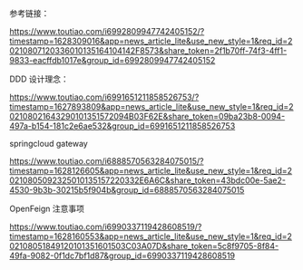 





参考链接：

https://www.toutiao.com/i6992809947742405152/?timestamp=1628309016&app=news_article_lite&use_new_style=1&req_id=20210807120336010135164104142F8573&share_token=2f1b70ff-74f3-4ff1-9833-eacffdb1017e&group_id=6992809947742405152







DDD 设计理念：

https://www.toutiao.com/i6991651211858526753/?timestamp=1627893809&app=news_article_lite&use_new_style=1&req_id=202108021643290101351572094B03F62E&share_token=09ba23b8-0094-497a-b154-181c2e6ae532&group_id=6991651211858526753



springcloud gateway

https://www.toutiao.com/i6888570563284075015/?timestamp=1628126605&app=news_article_lite&use_new_style=1&req_id=20210805092325010135157220332E6A6C&share_token=43bdc00e-5ae2-4530-9b3b-30215b5f904b&group_id=6888570563284075015




OpenFeign 注意事项

https://www.toutiao.com/i6990337119428608519/?timestamp=1628160553&app=news_article_lite&use_new_style=1&req_id=202108051849120101351601503C03A07D&share_token=5c8f9705-8f84-49fa-9082-0f1dc7bf1d87&group_id=6990337119428608519